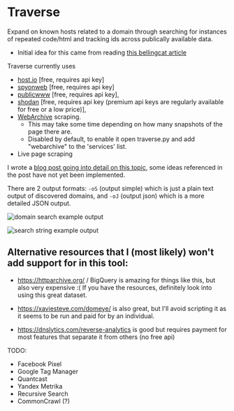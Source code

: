 # Traverse
Expand on known hosts related to a domain through searching for instances of repeated code/html and tracking ids across publically available data.

* Initial idea for this came from reading [this bellingcat article](https://www.bellingcat.com/resources/how-tos/2015/07/23/unveiling-hidden-connections-with-google-analytics-ids/)

Traverse currently uses 
* [host.io](https://host.io/) [free, requires api key]
* [spyonweb](http://www.spyonweb.com/) [free, requires api key]
* [publicwww](https://publicwww.com) [free, requires api key], 
* [shodan](https://www.shodan.io/) [free, requires api key (premium api keys are regularly available for free or a low price)], 
* [WebArchive](https://web.archive.org/) scraping.
    * This may take some time depending on how many snapshots of the page there are.
    * Disabled by default, to enable it open traverse.py and add "webarchive" to the 'services' list.
* Live page scraping

I wrote a [blog post going into detail on this topic](https://nullpxl.com/post/finding-relationships-between-sites-from-a-page-source/), some ideas referenced in the post have not yet been implemented. 

There are 2 output formats: `-oS` (output simple) which is just a plain text output of discovered domains, and `-oJ` (output json) which is a more detailed JSON output.

![domain search example output](https://i.imgur.com/kWD8FWt.png)

![search string example output](https://i.imgur.com/FdGjrYZ.png)

## Alternative resources that I (most likely) won't add support for in this tool:

* https://httparchive.org/ / BigQuery is amazing for things like this, but also very expensive :( If you have the resources, definitely look into using this great dataset.

* https://xaviesteve.com/domeye/ is also great, but I'll avoid scripting it as it seems to be run and paid for by an individual.

* https://dnslytics.com/reverse-analytics is good but requires payment for most features that separate it from others (no free api)

TODO:
* Facebook Pixel
* Google Tag Manager
* Quantcast
* Yandex Metrika
* Recursive Search
* CommonCrawl (?)